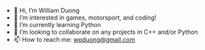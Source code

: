 - 👋 Hi, I’m William Duong
- 👀 I’m interested in games, motorsport, and coding!
- 🌱 I’m currently learning Python
- 💞️ I’m looking to collaborate on any projects in C++ and/or Python
- 📫 How to reach me: wpduong@gmail.com

<!---
wpd-cs/wpd-cs is a ✨ special ✨ repository because its `README.md` (this file) appears on your GitHub profile.
You can click the Preview link to take a look at your changes.
--->
